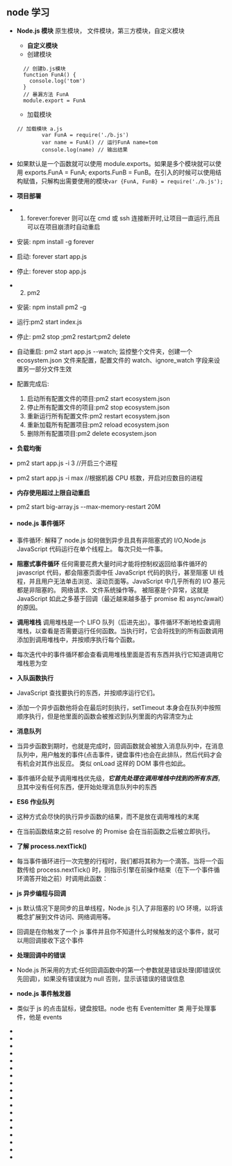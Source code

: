 <!--
 * @Author: your name
 * @Date: 2021-07-10 06:15:54
 * @LastEditTime: 2021-07-10 09:06:24
 * @LastEditors: Please set LastEditors
 * @Description: In User Settings Edit
 * @FilePath: \notes\study notes\nodejs\node学习.md
-->

## node 学习

-   **Node.js 模块** 原生模块， 文件模块，第三方模块，自定义模块
    -   **自定义模块**
    -   创建模块
    ```
      // 创建b.js模块
      function FunA() {
        console.log('tom')
      }
      // 暴漏方法 FunA
      module.export = FunA
    ```
    -   加载模块
    ```
    // 加载模块 a.js
    		var FunA = require('./b.js')
    		var name = FunA() // 运行FunA name=tom
    		console.log(name) // 输出结果
    ```
-   如果默认是一个函数就可以使用 module.exports。如果是多个模块就可以使用 exports.FunA = FunA; exports.FunB = FunB。在引入的时候可以使用结构赋值，只解构出需要使用的模块`var {FunA, FunB} = require('./b.js');`
-   **项目部署**
-   1. forever:forever 则可以在 cmd 或 ssh 连接断开时,让项目一直运行,而且可以在项目崩溃时自动重启
-   安装: npm install -g forever
-   启动: forever start app.js
-   停止: forever stop app.js
-   2. pm2
-   安装: npm install pm2 -g
-   运行:pm2 start index.js
-   停止: pm2 stop ;pm2 restart;pm2 delete
-   自动重启: pm2 start app.js --watch; 监控整个文件夹，创建一个 ecosystem.json 文件来配置，配置文件的 watch、ignore_watch 字段来设置另一部分文件生效
-   配置完成后:
    1. 启动所有配置文件的项目:pm2 start ecosystem.json
    2. 停止所有配置文件的项目:pm2 stop ecosystem.json
    3. 重新运行所有配置文件:pm2 restart ecosystem.json
    4. 重新加载所有配置项目:pm2 reload ecosystem.json
    5. 删除所有配置项目:pm2 delete ecosystem.json
-   **负载均衡**
-   pm2 start app.js -i 3 //开启三个进程
-   pm2 start app.js -i max //根据机器 CPU 核数，开启对应数目的进程
-   **内存使用超过上限自动重启**
-   pm2 start big-array.js --max-memory-restart 20M
-   #### node.js 事件循环
-   事件循环: 解释了 node.js 如何做到异步且具有非阻塞式的 I/O,Node.js JavaScript 代码运行在单个线程上。 每次只处一件事。
-   **阻塞式事件循环** 任何需要花费大量时间才能将控制权返回给事件循环的 javascript 代码，都会阻塞页面中任 JavaScript 代码的执行，甚至阻塞 UI 线程，并且用户无法单击浏览、滚动页面等。JavaScript 中几乎所有的 I/O 基元都是非阻塞的。 网络请求、文件系统操作等。 被阻塞是个异常，这就是 JavaScript 如此之多基于回调（最近越来越多基于 promise 和 async/await）的原因。

-   **调用堆栈** 调用堆栈是一个 LIFO 队列（后进先出）。事件循环不断地检查调用堆栈，以查看是否需要运行任何函数。当执行时，它会将找到的所有函数调用添加到调用堆栈中，并按顺序执行每个函数。
-   每次迭代中的事件循环都会查看调用堆栈里面是否有东西并执行它知道调用它堆栈恩为空
-   **入队函数执行**
-   JavaScript 查找要执行的东西，并按顺序运行它们。
-   添加一个异步函数他将会在最后时刻执行，setTimeout 本身会在队列中按照顺序执行，但是他里面的函数会被推迟到队列里面的内容清空为止
-   **消息队列**
-   当异步函数到期时，也就是完成时，回调函数就会被放入消息队列中，在消息队列中，用户触发的事件(点击事件，键盘事件)也会在此排队，然后代码才会有机会对其作出反应。 类似 onLoad 这样的 DOM 事件也如此。
-   事件循环会赋予调用堆栈优先级，_**它首先处理在调用堆栈中找到的所有东西**_，旦其中没有任何东西，便开始处理消息队列中的东西
-   **ES6 作业队列**
-   这种方式会尽快的执行异步函数的结果，而不是放在调用堆栈的末尾
-   在当前函数结束之前 resolve 的 Promise 会在当前函数之后被立即执行。
-   **了解 process.nextTick()**
-   每当事件循环进行一次完整的行程时，我们都将其称为一个滴答。当将一个函数传给 process.nextTick() 时，则指示引擎在前操作结束（在下一个事件循环滴答开始之前）时调用此函数：
-   **js 异步编程与回调**
-   js 默认情况下是同步的且单线程，Node.js 引入了非阻塞的 I/O 环境，以将该概念扩展到文件访问、网络调用等。
-   回调是在你触发了一个 js 事件并且你不知道什么时候触发的这个事件，就可以用回调接收下这个事件
-   **处理回调中的错误**
-   Node.js 所采用的方式:任何回调函数中的第一个参数就是错误处理(即错误优先回调)，如果没有错误就为 null 否则，显示该错误的错误信息
-   **node.js 事件触发器**
-   类似于 js 的点击鼠标，键盘按钮。node 也有 Eventemitter 类 用于处理事件，他是 events
-
-
-
-
-
-
-
-
-
-
-
-
-
-
-
-
-
-
